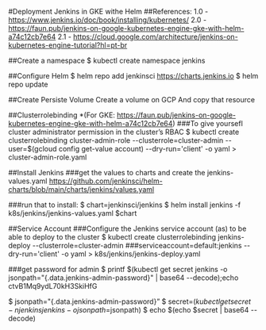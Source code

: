 #Deployment Jenkins in GKE withe Helm
##References:
1.0 - https://www.jenkins.io/doc/book/installing/kubernetes/
2.0 - https://faun.pub/jenkins-on-google-kubernetes-engine-gke-with-helm-a74c12cb7e64
2.1 - https://cloud.google.com/architecture/jenkins-on-kubernetes-engine-tutorial?hl=pt-br

##Create a namespace
$ kubectl create namespace jenkins

##Configure Helm
$ helm repo add jenkinsci https://charts.jenkins.io 
$ helm repo update

##Create Persiste Volume
Create a volume on GCP
And copy that resource

##Clusterrolebinding
*(For GKE: https://faun.pub/jenkins-on-google-kubernetes-engine-gke-with-helm-a74c12cb7e64)
###To give yoursefl cluster administrator permission in the cluster’s RBAC 
$  kubectl create clusterrolebinding cluster-admin-role --clusterrole=cluster-admin --user=$(gcloud config get-value account) --dry-run='client' -o yaml > cluster-admin-role.yaml

##Install Jenkins
###get the values to charts and create the jenkins-values.yaml
https://github.com/jenkinsci/helm-charts/blob/main/charts/jenkins/values.yaml

###run that to install:
$ chart=jenkinsci/jenkins
$ helm install jenkins -f k8s/jenkins/jenkins-values.yaml $chart

##Service Account
###Configure the Jenkins service account (as) to be able to deploy to the cluster
$ kubectl create clusterrolebinding jenkins-deploy --clusterrole=cluster-admin ###serviceaccount=default:jenkins --dry-run='client' -o yaml > k8s/jenkins/jenkins-deploy.yaml

###get password for admin
$ printf $(kubectl get secret jenkins -o jsonpath="{.data.jenkins-admin-password}" | base64 --decode);echo 
ctvB1Mq9ydL70kH3SkiHfG

$ jsonpath="{.data.jenkins-admin-password}” 
$ secret=$(kubectl get secret -n jenkins jenkins -o jsonpath=$jsonpath) 
$ echo $(echo $secret | base64 --decode)
